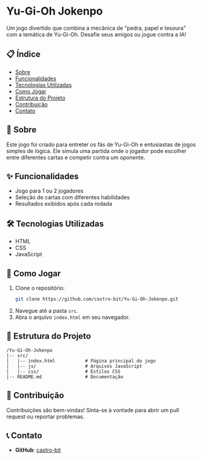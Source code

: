 
# Yu-Gi-Oh Jokenpo

Um jogo divertido que combina a mecânica de "pedra, papel e tesoura" com a temática de Yu-Gi-Oh. Desafie seus amigos ou jogue contra a IA!

## 📋 Índice

- [Sobre](#sobre)
- [Funcionalidades](#funcionalidades)
- [Tecnologias Utilizadas](#tecnologias-utilizadas)
- [Como Jogar](#como-jogar)
- [Estrutura do Projeto](#estrutura)
- [Contribuição](#contribuição)
- [Contato](#contato)

## 📖 Sobre

Este jogo foi criado para entreter os fãs de Yu-Gi-Oh e entusiastas de jogos simples de lógica. Ele simula uma partida onde o jogador pode escolher entre diferentes cartas e competir contra um oponente.

## ✨ Funcionalidades

- Jogo para 1 ou 2 jogadores
- Seleção de cartas com diferentes habilidades
- Resultados exibidos após cada rodada

## 🛠️ Tecnologias Utilizadas

- HTML
- CSS
- JavaScript

## 🚀 Como Jogar

1. Clone o repositório:
   ```bash
   git clone https://github.com/castro-bit/Yu-Gi-Oh-Jokenpo.git
   ```
2. Navegue até a pasta `src`.
3. Abra o arquivo `index.html` em seu navegador.

## 📂 Estrutura do Projeto

```
/Yu-Gi-Oh-Jokenpo
|-- src/
|   |-- index.html           # Página principal do jogo
|   |-- js/                  # Arquivos JavaScript
|   |-- css/                 # Estilos CSS
|-- README.md                # Documentação
```

## 🤝 Contribuição

Contribuições são bem-vindas! Sinta-se à vontade para abrir um pull request ou reportar problemas.

## 📞 Contato

- **GitHub**: [castro-bit](https://github.com/castro-bit)
